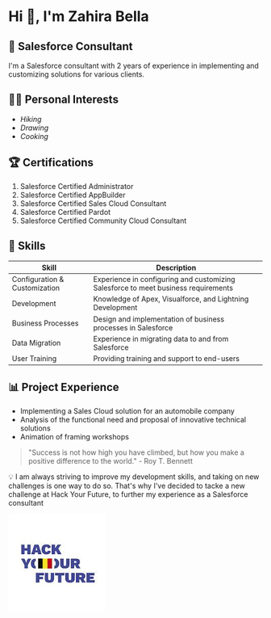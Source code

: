 # Hi 👋, I'm Zahira Bella

## 💼 Salesforce Consultant

I'm a Salesforce consultant with 2 years of experience in implementing and
customizing solutions for various clients.

## 🏃‍♂️ Personal Interests

- _Hiking_
- _Drawing_
- _Cooking_

## 🏆 Certifications

1. Salesforce Certified Administrator
2. Salesforce Certified AppBuilder
3. Salesforce Certified Sales Cloud Consultant
4. Salesforce Certified Pardot
5. Salesforce Certified Community Cloud Consultant

## 🔨 Skills

| Skill                         | Description                                                                        |
| ----------------------------- | ---------------------------------------------------------------------------------- |
| Configuration & Customization | Experience in configuring and customizing Salesforce to meet business requirements |
| Development                   | Knowledge of Apex, Visualforce, and Lightning Development                          |
| Business Processes            | Design and implementation of business processes in Salesforce                      |
| Data Migration                | Experience in migrating data to and from Salesforce                                |
| User Training                 | Providing training and support to end-users                                        |

## 📊 Project Experience

- Implementing a Sales Cloud solution for an automobile company
- Analysis of the functional need and proposal of innovative technical solutions
- Animation of framing workshops

> "Success is not how high you have climbed, but how you make a positive
> difference to the world." - Roy T. Bennett

💡 I am always striving to improve my development skills, and taking on new
challenges is one way to do so. That's why I've decided to tacke a new challenge
at Hack Your Future, to further my experience as a Salesforce consultant

![HYF](/student-bios/img/hyf.jpeg)
